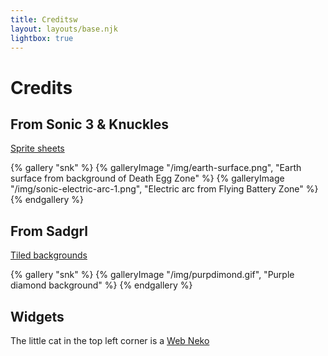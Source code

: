 ```yaml
---
title: Creditsw
layout: layouts/base.njk
lightbox: true
---
```


# Credits

## From Sonic 3 & Knuckles

<a href="https://www.spriters-resource.com/sega_genesis_32x/snk/" target="_blank">Sprite sheets</a>

{% gallery "snk" %}
{% galleryImage "/img/earth-surface.png", "Earth surface from background of Death Egg Zone" %}
{% galleryImage "/img/sonic-electric-arc-1.png", "Electric arc from Flying Battery Zone" %}
{% endgallery %}

## From Sadgrl

<a href="https://goblin-heart.net/sadgrl/webmastery/downloads/tiledbgs" target="_blank">Tiled backgrounds</a>

{% gallery "snk" %}
{% galleryImage "/img/purpdimond.gif", "Purple diamond background" %}
{% endgallery %}

## Widgets

The little cat in the top left corner is a <a href="https://webneko.net" target="_blank">Web Neko</a>